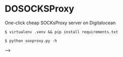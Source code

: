 # DOSOCKSProxy
One-click cheap SOCKsProxy server on Digitalocean


```
$ virtualenv .venv && pip install requirements.txt

$ python soxproxy.py -h
```
-->
